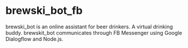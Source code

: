 # brewski_bot_fb
brewski_bot is an online assistant for beer drinkers. A virtual drinking buddy. brewskit_bot communicates through FB Messenger using Google Dialogflow and Node.js.  